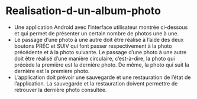 # Realisation-d-un-album-photo
- Une application Android avec l’interface utilisateur montrée ci-dessous et qui permet de présenter un certain nombre de photos une à une. 
- Le passage d’une photo à une autre doit être réalisé à l’aide des deux boutons PRÉC et SUIV qui font passer respectivement à la photo précédente et à la photo suivante. Le passage d’une photo à une autre doit être réalisé d’une manière circulaire, c’est-à-dire, la photo qui précède la première est la dernière photo. De même, la photo qui suit la dernière est la première photo.
- L’application doit prévoir une sauvegarde et une restauration de l’état de l’application. La sauvegarde et la restauration doivent permettre de retrouver la dernière photo consultée.
